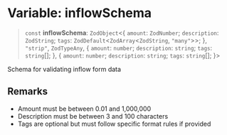 # Variable: inflowSchema

> `const` **inflowSchema**: `ZodObject`\<\{ `amount`: `ZodNumber`; `description`: `ZodString`; `tags`: `ZodDefault`\<`ZodArray`\<`ZodString`, `"many"`\>\>; \}, `"strip"`, `ZodTypeAny`, \{ `amount`: `number`; `description`: `string`; `tags`: `string`[]; \}, \{ `amount`: `number`; `description`: `string`; `tags`: `string`[]; \}\>

Schema for validating inflow form data

## Remarks

- Amount must be between 0.01 and 1,000,000
- Description must be between 3 and 100 characters
- Tags are optional but must follow specific format rules if provided
